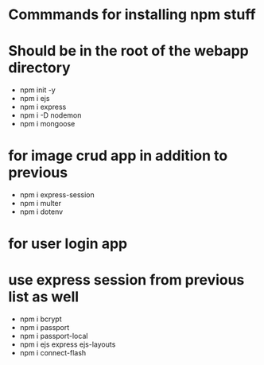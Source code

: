 # Commmands for installing npm stuff

# Should be in the root of the webapp directory

- npm init -y
- npm i ejs
- npm i express
- npm i -D nodemon
- npm i mongoose

# for image crud app in addition to previous

- npm i express-session
- npm i multer
- npm i dotenv

# for user login app

# use express session from previous list as well

- npm i bcrypt
- npm i passport
- npm i passport-local
- npm i ejs express ejs-layouts
- npm i connect-flash
